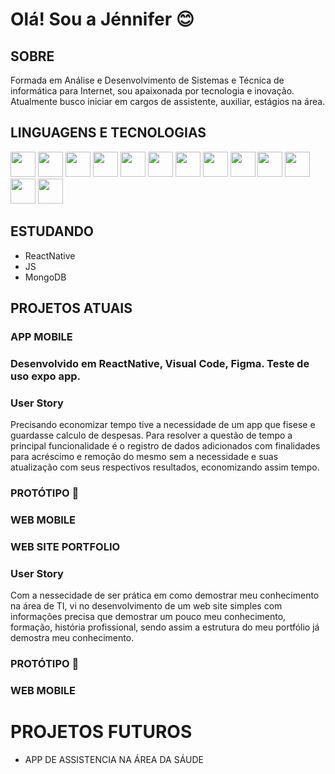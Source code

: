 # Olá! Sou a Jénnifer 😊
  
## SOBRE
Formada em Análise e Desenvolvimento de Sistemas e
Técnica de informática para Internet, sou apaixonada por tecnologia  e inovação. Atualmente busco iniciar em cargos de assistente, auxiliar, estágios na área.

## LINGUAGENS E TECNOLOGIAS

  <style>
    .steleimage{
      width:40px;
      height:40px;
    }
  </style>
  <img class="steleimage" src="https://cdn.jsdelivr.net/gh/devicons/devicon@latest/icons/java/java-original-wordmark.svg" 
  />
  <img class="steleimage"  src="https://cdn.jsdelivr.net/gh/devicons/devicon@latest/icons/html5/html5-original.svg" />
  <img class="steleimage" src="https://cdn.jsdelivr.net/gh/devicons/devicon@latest/icons/javascript/javascript-original.svg" />
  <img  class="steleimage" src="https://cdn.jsdelivr.net/gh/devicons/devicon@latest/icons/azuresqldatabase/azuresqldatabase-original.svg" />
  <img  class="steleimage" src="https://cdn.jsdelivr.net/gh/devicons/devicon@latest/icons/mysql/mysql-original-wordmark.svg" />
  <img class="steleimage" src="https://cdn.jsdelivr.net/gh/devicons/devicon@latest/icons/figma/figma-original.svg" />
  <img class="steleimage" src="https://cdn.jsdelivr.net/gh/devicons/devicon@latest/icons/gimp/gimp-original-wordmark.svg" />
  <img class="steleimage" src="https://cdn.jsdelivr.net/gh/devicons/devicon@latest/icons/php/php-original.svg" />
  <img class="steleimage" src="https://cdn.jsdelivr.net/gh/devicons/devicon@latest/icons/linux/linux-original.svg" />
  <img  class="steleimage" src="https://cdn.jsdelivr.net/gh/devicons/devicon@latest/icons/windows11/windows11-original.svg" />
  <img class="steleimage" src="https://cdn.jsdelivr.net/gh/devicons/devicon@latest/icons/react/react-original.svg" />
  <img class="steleimage"  src="https://cdn.jsdelivr.net/gh/devicons/devicon@latest/icons/mongodb/mongodb-plain-wordmark.svg" />
  <img class="steleimage"  src="https://cdn.jsdelivr.net/gh/devicons/devicon@latest/icons/apache/apache-original-wordmark.svg" />




## ESTUDANDO 
- ReactNative
- JS
- MongoDB

## PROJETOS ATUAIS

### APP MOBILE
### Desenvolvido em ReactNative, Visual Code, Figma. Teste de uso expo app.
### User Story
Precisando economizar tempo tive a necessidade de um app que fisese e guardasse calculo de despesas.
Para resolver a questão de tempo a principal funcionalidade é o registro de dados adicionados com finalidades para acréscimo e remoção do mesmo sem a necessidade e suas atualização com seus respectivos resultados, economizando assim tempo.

### PROTÓTIPO 🤖 
### WEB    MOBILE

### WEB SITE PORTFOLIO


### User Story
Com a nessecidade de ser prática em como demostrar meu conhecimento na área de TI, vi no desenvolvimento de um web site simples com informações precisa que demostrar um pouco meu conhecimento, formação, história profissional, sendo assim a estrutura do meu portfólio já demostra meu conhecimento.
### PROTÓTIPO 🤖 
### WEB   MOBILE

# PROJETOS FUTUROS  
- APP DE ASSISTENCIA NA ÁREA DA SÁUDE

